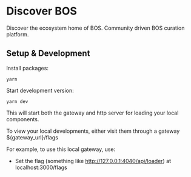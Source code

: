 # Discover BOS

Discover the ecosystem home of BOS. Community driven BOS curation platform.

## Setup & Development

Install packages:
```
yarn
```

Start development version:
```
yarn dev
```

This will start both the gateway and http server for loading your local components.

To view your local developments, either visit them through a gateway ${gateway_url}/flags

For example, to use this local gateway, use:

* Set the flag (something like http://127.0.0.1:4040/api/loader) at localhost:3000/flags
